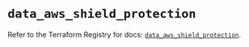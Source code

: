 # `data_aws_shield_protection`

Refer to the Terraform Registry for docs: [`data_aws_shield_protection`](https://registry.terraform.io/providers/hashicorp/aws/6.5.0/docs/data-sources/shield_protection).
